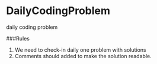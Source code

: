 # DailyCodingProblem
daily coding problem 

###Rules
1. We need to check-in daily one problem with solutions
2. Comments should added to make the solution readable.